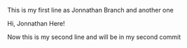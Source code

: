 This is my first line as Jonnathan Branch
and another one

Hi, Jonnathan Here!

Now this is my second line and will be in my second commit

